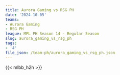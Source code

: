 ```yaml
---
title: Aurora Gaming vs RSG PH
date: '2024-10-05'
teams:
- Aurora Gaming
- RSG PH
league: MPL PH Season 14 - Regular Season
slug: aurora_gaming_vs_rsg_ph
tags:
- '4'
file_json: /team-ph/aurora_gaming_vs_rsg_ph.json
---
```


{{< mlbb_h2h >}}
